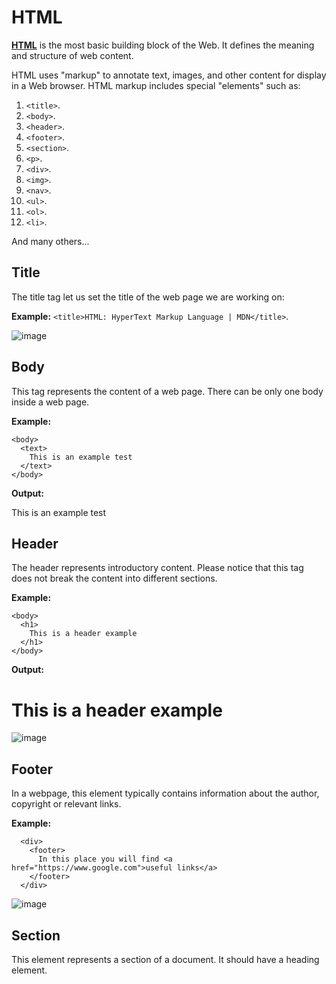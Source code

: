 # HTML

[**HTML**](https://developer.mozilla.org/en-US/docs/Web/HTML) is the most basic building block of the Web. It defines the meaning and structure of web content.

HTML uses "markup" to annotate text, images, and other content for display in a Web browser. HTML markup includes special "elements" such as:

1. `<title>`.
2. `<body>`.
3. `<header>`.
4. `<footer>`.
5. `<section>`.
6. `<p>`.
7. `<div>`.
8. `<img>`.
9. `<nav>`.
10. `<ul>`.
11. `<ol>`.
12. `<li>`.

And many others...

## Title

The title tag let us set the title of the web page we are working on:

**Example:** `<title>HTML: HyperText Markup Language | MDN</title>`.

![image](https://user-images.githubusercontent.com/58167190/179821111-5622d54b-c7ea-484e-a1ea-f25689a8be52.png)

## Body

This tag represents the content of a web page. There can be only one body inside a web page.

**Example:**

```
<body>
  <text>
    This is an example test
  </text>
</body>
```

**Output:**

<body>
  <text>
    This is an example test
  </text>
</body>

## Header

The header represents introductory content. Please notice that this tag does not break the content into different sections.

**Example:**

```
<body>
  <h1>
    This is a header example
  </h1>
</body>
```

**Output:**
<body>
  <h1>
    This is a header example
  </h1>
</body>


![image](https://user-images.githubusercontent.com/58167190/179822267-88565d32-e761-49ff-8178-c4f4021c205e.png)

## Footer

In a webpage, this element typically contains information about the author, copyright or relevant links.

**Example:**

```
  <div>
    <footer>
      In this place you will find <a href="https://www.google.com">useful links</a>
    </footer>
  </div>
```

![image](https://user-images.githubusercontent.com/58167190/179822464-645ff4d6-b858-4a8c-b324-e1d8ffaec497.png)

## Section

This element represents a section of a document. It should have a heading element.



